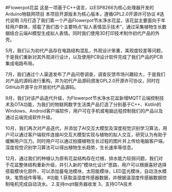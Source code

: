#Flowerpot花盆
这是一项基于C++语言，以ESP8266为核心处理器开发的Arduino物联网项目
本项目开源版本为核心版本，遵循GPL2.0开源许可协议
#迭代说明
3月打造了我们第一个产品Flowerpot节水净水花盆，该花盆主要面向于年轻用户群体，搭载了我们首个主要特点“拟人表情显示技术”，通过采集植物生长数据结合云端AI模型生成拟人表情。同时我们使用3D打印技术制作初代产品的外壳。

5月，我们认为初代产品存在电路结构混乱，外观设计笨重，美观度较差等问题，于是我们重新对其外观进行设计，以及使用PCB设计软件完成了我们产品的PCB集成电路布局。

7月，我们通过个人渠道发布了产品问卷调查，调查反馈市场兴趣较大，于是我们对产品的源码进行重构，并为初代产品源码颁发GPL2.0开源许可协议，同时在GitHub开源平台开放初代产品源码。

9月，我们对该产品迭代升级，为Flowerpot节水净水花盆新增MQTT云端控制技术及OTA功能，为我们的物联网数字生活类产品打造了分别基于C++、Kotlin的Windows、Android客户端软件，用户可在手机或电脑远程控制我们的产品以及通过云端完成软件升级。

10月，我们再次对产品迭代，并添加了AI交互大模型及深度视觉识别学习算法，用户可以通过客户端软件连接AI交互大模型实现与植物的拟人交互，研究认为有助于缓解用户压力。同时用户可以通过拍摄植物生长过程的图片并上传给电脑客户端，深度视觉识别学习算法可以得出植物生长趋势，生长速率等信息。

12月，通过我们的种植认为原有花盆结构存在烂根，排水能力较弱问题，我们对于花盆整体结构重新升级，并引入新的“模块化设计”思路，用户可以根据喜好选择搭载模块化部件，可以添加蓄电池模块，太阳能模块，LED蓝光模块，自动浇水模块，笔筒组件等等。
#功能
1.获取温湿度传感器数据，并根据温湿度传感器数据控制电机完成自动浇水。
2.支持mqtt服务器收发
3，支持OTA技术


